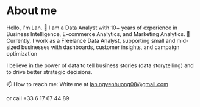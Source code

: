 # About me


Hello, I'm Lan.
🔭 I am a Data Analyst with 10+ years of experience in Business Intelligence, E-commerce Analytics, and Marketing Analytics. 
🌱 Currently, I work as a Freelance Data Analyst, supporting small and mid-sized businesses with dashboards, customer insights, and campaign optimization

I believe in the power of data to tell business stories (data storytelling) and to drive better strategic decisions.
  
📫 How to reach me: Write me at lan.ngyenhuong08@gmail.com

or call  +33 6 17 67 44 89


